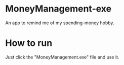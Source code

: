 # MoneyManagement-exe
An app to remind me of my spending-money hobby.

# How to run
Just click the "MoneyManagement.exe" file and use it.
